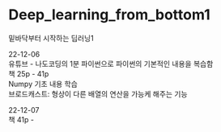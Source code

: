 # Deep_learning_from_bottom1
밑바닥부터 시작하는 딥러닝1

22-12-06  
유튜브 - 나도코딩의 1분 파이썬으로 파이썬의 기본적인 내용을 복습함  
책 25p - 41p  
Numpy 기초 내용 학습  
브로드캐스트: 형상이 다른 배열의 연산을 가능케 해주는 기능

22-12-07  
책 41p - 